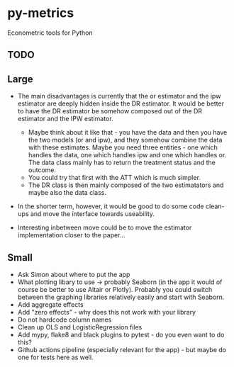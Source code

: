 # py-metrics

Econometric tools for Python


## TODO

## Large

- The main disadvantages is currently that the or estimator and the ipw
  estimator are deeply hidden inside the DR estimator. It would be better to
  have the DR estimator be somehow composed out of the DR estimator and the IPW
  estimator.
  - Maybe think about it like that - you have the data and then you have the two
    models (or and ipw), and they somehow combine the data with these estimates.
    Maybe you need three entities - one which handles the data, one which
    handles ipw and one which handles or. The data class mainly has to return
    the treatment status and the outcome.
  - You could try that first with the ATT which is much simpler. 
  - The DR class is then mainly composed of the two estimatators and maybe also
    the data class.

- In the shorter term, however, it would be good to do some code clean-ups and
  move the interface towards useability.

- Interesting inbetween move could be to move the estimator implementation
  closer to the paper...

## Small

- Ask Simon about where to put the app
- What plotting libary to use -> probably Seaborn (in the app it would of course
  be better to use Altair or Plotly). Probably you could switch between the
  graphing libraries relatively easily and start with Seaborn.
- Add aggregate effects
- Add "zero effects" - why does this not work with your library
- Do not hardcode column names
- Clean up OLS and LogisticRegression files 
- Add mypy, flake8 and black plugins to pytest - do you even want to do this?
- Github actions pipeline (especially relevant for the app) - but maybe do one
  for tests here as well.


